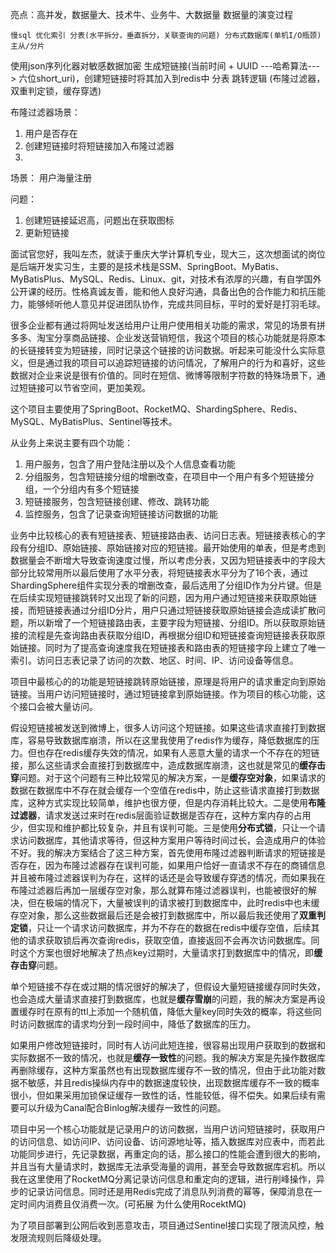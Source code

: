 
亮点：高并发，数据量大、技术牛、业务牛、大数据量
数据量的演变过程
```
慢sql 优化索引 分表(水平拆分，垂直拆分，关联查询的问题) 分布式数据库(单机I/O瓶颈) 
主从/分片
```
使用json序列化器对敏感数据加密
生成短链接(当前时间 + UUID ---哈希算法---> 六位short_uri)，创建短链接时将其加入到redis中
分表
跳转逻辑 (布隆过滤器，双重判定锁，缓存穿透)


布隆过滤器场景：
1. 用户是否存在
2. 创建短链接时将短链接加入布隆过滤器
3. 

场景：
用户海量注册


问题：
1. 创建短链接延迟高，问题出在获取图标
2. 更新短链接


面试官您好，我叫左杰，就读于重庆大学计算机专业，现大三，这次想面试的岗位是后端开发实习生，主要的是技术栈是SSM、SpringBoot、MyBatis、MyBatisPlus、MySQL、Redis、Linux、git，对技术有浓厚的兴趣，有自学国外公开课的经历。性格真诚友善，能和他人良好沟通，具备出色的合作能力和抗压能力，能够倾听他人意见并促进团队协作，完成共同目标，平时的爱好是打羽毛球。

很多企业都有通过将网址发送给用户让用户使用相关功能的需求，常见的场景有拼多多、淘宝分享商品链接、企业发送营销短信，我这个项目的核心功能就是将原本的长链接转变为短链接，同时记录这个链接的访问数据。听起来可能没什么实际意义，但是通过我的项目可以追踪短链接的访问情况，了解用户的行为和喜好，这些数据对企业来说是很有价值的。同时在短信、微博等限制字符数的特殊场景下，通过短链接可以节省空间，更加美观。

这个项目主要使用了SpringBoot、RocketMQ、ShardingSphere、Redis、MySQL、MyBatisPlus、Sentinel等技术。

从业务上来说主要有四个功能：
1. 用户服务，包含了用户登陆注册以及个人信息查看功能
2. 分组服务，包含短链接分组的增删改查，在项目中一个用户有多个短链接分组，一个分组内有多个短链接
3. 短链接服务，包含短链接创建、修改、跳转功能
4. 监控服务，包含了记录查询短链接访问数据的功能

业务中比较核心的表有短链接表、短链接路由表、访问日志表。短链接表核心的字段有分组ID、原始链接、原始链接对应的短链接。最开始使用的单表，但是考虑到数据量会不断增大导致查询速度过慢，所以考虑分表，又因为短链接表中的字段大部分比较常用所以最后使用了水平分表，将短链接表水平分为了16个表，通过ShardingSphere组件实现分表的增删改查，最后选用了分组ID作为分片键。但是在后续实现短链接跳转时又出现了新的问题，因为用户通过短链接来获取原始链接，而短链接表通过分组ID分片，用户只通过短链接获取原始链接会造成读扩散问题，所以新增了一个短链接路由表，主要字段为短链接、分组ID。所以获取原始链接的流程是先查询路由表获取分组ID，再根据分组ID和短链接查询短链接表获取原始链接。同时为了提高查询速度我在短链接表和路由表的短链接字段上建立了唯一索引。访问日志表记录了访问的次数、地区、时间、IP、访问设备等信息。

项目中最核心的的功能是短链接跳转原始链接，原理是将用户的请求重定向到原始链接。当用户访问短链接时，通过短链接拿到原始链接。作为项目的核心功能，这个接口会被大量访问。

假设短链接被发送到微博上，很多人访问这个短链接。如果这些请求直接打到数据库，容易导致数据库崩溃，所以在这里我使用了redis作为缓存，降低数据库的压力。但也存在redis缓存失效的情况，如果有人恶意大量的请求一个不存在的短链接，那么这些请求会直接打到数据库中，造成数据库崩溃，这也就是常见的**缓存击穿**问题。对于这个问题有三种比较常见的解决方案，一是**缓存空对象**，如果请求的数据在数据库中不存在就会缓存一个空值在redis中，防止这些请求直接打到数据库，这种方式实现比较简单，维护也很方便，但是内存消耗比较大。二是使用**布隆过滤器**，请求发送过来时在redis层面验证数据是否存在，这种方案内存的占用少，但实现和维护都比较复杂，并且有误判可能。三是使用**分布式锁**，只让一个请求访问数据库，其他请求等待，但这种方案用户等待时间过长，会造成用户的体验不好。我的解决方案结合了这三种方案，首先使用布隆过滤器判断请求的短链接是否存在，因为布隆过滤器存在误判可能，如果用户恰好一直请求不存在的商铺信息并且被布隆过滤器误判为存在，这样的话还是会导致缓存穿透的情况，而如果我在布隆过滤器后再加一层缓存空对象，那么就算布隆过滤器误判，也能被很好的解决，但在极端的情况下，大量被误判的请求被打到数据库中，此时redis中也未缓存空对象，那么这些数据最后还是会被打到数据库中，所以最后我还使用了**双重判定锁**，只让一个请求访问数据库，并为不存在的数据在redis中缓存空值，后续其他的请求获取锁后再次查询redis，获取空值，直接返回不会再次访问数据库。同时这个方案也很好地解决了热点key过期时，大量请求打到数据库中的情况，即**缓存击穿**问题。

单个短链接不存在或过期的情况很好的解决了，但假设大量短链接缓存同时失效，也会造成大量请求直接打到数据库，也就是**缓存雪崩**的问题，我的解决方案是再设置缓存时在原有的ttl上添加一个随机值，降低大量key同时失效的概率，将这些同时访问数据库的请求均分到一段时间中，降低了数据库的压力。

如果用户修改短链接时，同时有人访问此短连接，很容易出现用户获取到的数据和实际数据不一致的情况，也就是**缓存一致性**的问题。我的解决方案是先操作数据库再删除缓存，这种方案虽然也有出现数据库缓存不一致的情况，但由于此功能对数据不敏感，并且redis操纵内存中的数据速度较快，出现数据库缓存不一致的概率很小，但如果采用加锁保证缓存一致性的话，性能较低，得不偿失。如果后续有需要可以升级为Canal配合Binlog解决缓存一致性的问题。

项目中另一个核心功能就是记录用户的访问数据，当用户访问短链接时，获取用户的访问信息、如访问IP、访问设备、访问源地址等，插入数据库对应表中，而若此功能同步进行，先记录数据，再重定向的话，那么接口的性能会遭到很大的影响，并且当有大量请求时，数据库无法承受海量的调用，甚至会导致数据库宕机。所以我在这里使用了RocketMQ分离记录访问信息和重定向的逻辑，进行削峰操作，异步的记录访问信息。同时还是用Redis完成了消息队列消费的幂等，保障消息在一定时间内消费且仅消费一次。(可拓展 为什么使用RocektMQ)

为了项目部署到公网后收到恶意攻击，项目通过Sentinel接口实现了限流风控，触发限流规则后降级处理。